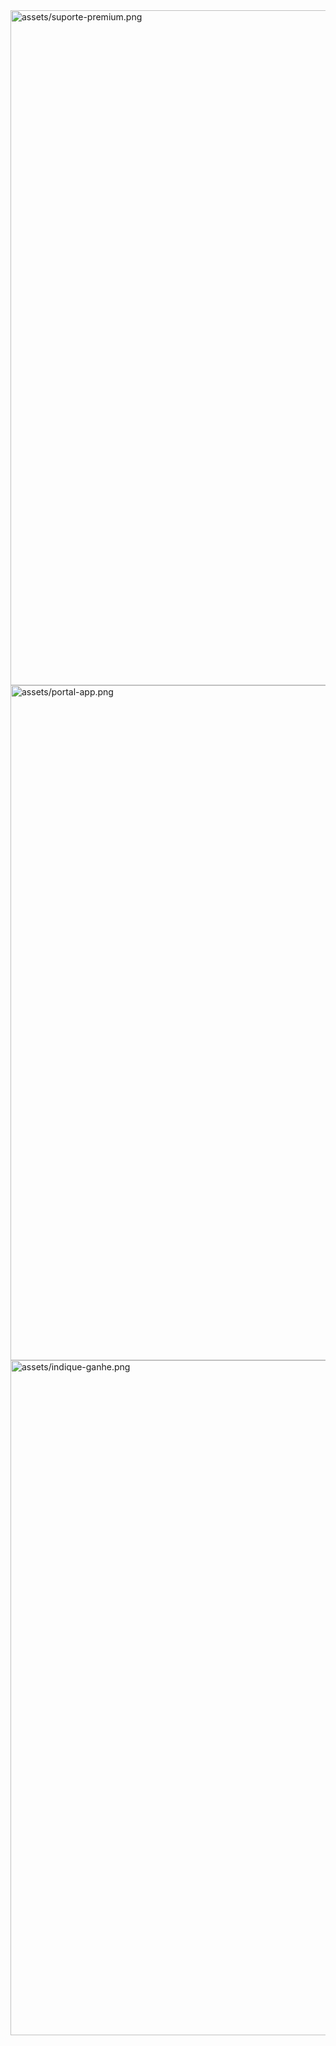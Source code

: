 <img width="1080" height="1080" alt="assets/suporte-premium.png" src="https://github.com/user-attachments/assets/c92af9df-b4b6-4e5c-966e-dd14da9bc242" />
<img width="1080" height="1080" alt="assets/portal-app.png" src="https://github.com/user-attachments/assets/0ac8bb0b-e06d-4c40-acb6-de44608f050d" />
<img width="1080" height="1080" alt="assets/indique-ganhe.png" src="https://github.com/user-attachments/assets/7998f32a-4ba9-427c-98da-5a60fde766c4" />
